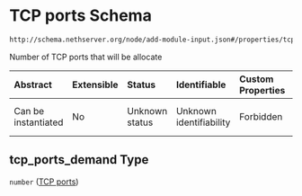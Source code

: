 # TCP ports Schema

```txt
http://schema.nethserver.org/node/add-module-input.json#/properties/tcp_ports_demand
```

Number of TCP ports that will be allocate

| Abstract            | Extensible | Status         | Identifiable            | Custom Properties | Additional Properties | Access Restrictions | Defined In                                                                   |
| :------------------ | :--------- | :------------- | :---------------------- | :---------------- | :-------------------- | :------------------ | :--------------------------------------------------------------------------- |
| Can be instantiated | No         | Unknown status | Unknown identifiability | Forbidden         | Allowed               | none                | [add-module-input.json\*](node/add-module-input.json "open original schema") |

## tcp\_ports\_demand Type

`number` ([TCP ports](add-module-input-properties-tcp-ports.md))
